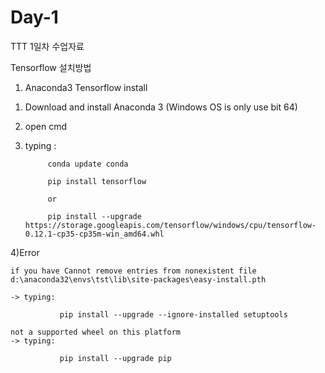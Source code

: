 # Day-1

TTT 1일차 수업자료

Tensorflow 설치방법

1. Anaconda3 Tensorflow install

 1) Download and install Anaconda 3 (Windows OS is only use bit 64)
 
 2) open cmd
 
 3) typing : 
 
             conda update conda
             
             pip install tensorflow 
             
             or
             
             pip install --upgrade https://storage.googleapis.com/tensorflow/windows/cpu/tensorflow-0.12.1-cp35-cp35m-win_amd64.whl
 
 
 4)Error
 
    if you have Cannot remove entries from nonexistent file d:\anaconda32\envs\tst\lib\site-packages\easy-install.pth
    
    -> typing:
    
               pip install --upgrade --ignore-installed setuptools
    
    not a supported wheel on this platform
    -> typing:
    
               pip install --upgrade pip
